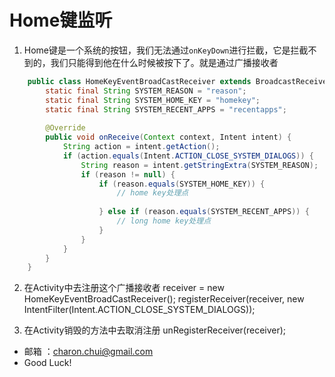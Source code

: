 Home键监听
================
1. Home键是一个系统的按钮，我们无法通过`onKeyDown`进行拦截，它是拦截不到的，我们只能得到他在什么时候被按下了。就是通过广播接收者
```java
    public class HomeKeyEventBroadCastReceiver extends BroadcastReceiver {
        static final String SYSTEM_REASON = "reason";
        static final String SYSTEM_HOME_KEY = "homekey";
        static final String SYSTEM_RECENT_APPS = "recentapps";
 
        @Override
        public void onReceive(Context context, Intent intent) {
            String action = intent.getAction();
            if (action.equals(Intent.ACTION_CLOSE_SYSTEM_DIALOGS)) {
                String reason = intent.getStringExtra(SYSTEM_REASON);
                if (reason != null) {
                    if (reason.equals(SYSTEM_HOME_KEY)) {
                        // home key处理点
 
                    } else if (reason.equals(SYSTEM_RECENT_APPS)) {
                        // long home key处理点
                    }
                }
            }
        }
    }
 ```
2. 在Activity中去注册这个广播接收者
        receiver = new HomeKeyEventBroadCastReceiver();
        registerReceiver(receiver, new IntentFilter(Intent.ACTION_CLOSE_SYSTEM_DIALOGS));

3. 在Activity销毁的方法中去取消注册
        unRegisterReceiver(receiver);

- 邮箱 ：charon.chui@gmail.com  
- Good Luck! 